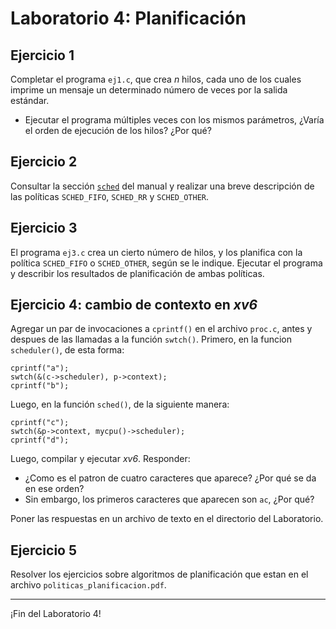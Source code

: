 # Laboratorio 4: Planificación

## Ejercicio 1
Completar el programa `ej1.c`, que crea _n_ hilos, cada uno de los cuales imprime un mensaje un determinado número de veces por la salida estándar.
* Ejecutar el programa múltiples veces con los mismos parámetros, ¿Varía el orden de ejecución de los hilos? ¿Por qué?

## Ejercicio 2
Consultar la sección [`sched`](http://man7.org/linux/man-pages/man7/sched.7.html) del manual y realizar una breve descripción de las políticas `SCHED_FIFO`, `SCHED_RR` y `SCHED_OTHER`.

## Ejercicio 3
El programa `ej3.c` crea un cierto número de hilos, y los planifica con la política `SCHED_FIFO` o `SCHED_OTHER`, según se le indique. Ejecutar el programa y describir los resultados de planificación de ambas políticas.

## Ejercicio 4: cambio de contexto en _xv6_
Agregar un par de invocaciones a `cprintf()` en el archivo `proc.c`, antes y despues de las llamadas a la función `swtch()`. Primero, en la funcion `scheduler()`, de esta forma:
```
cprintf("a");
swtch(&(c->scheduler), p->context);
cprintf("b");
```
Luego, en la función `sched()`, de la siguiente manera:
```
cprintf("c");
swtch(&p->context, mycpu()->scheduler);
cprintf("d");
```
Luego, compilar y ejecutar _xv6_. Responder:
* ¿Como es el patron de cuatro caracteres que aparece? ¿Por qué se da en ese orden?
* Sin embargo, los primeros caracteres que aparecen son `ac`, ¿Por qué?

Poner las respuestas en un archivo de texto en el directorio del Laboratorio.

## Ejercicio 5
Resolver los ejercicios sobre algoritmos de planificación que estan en el archivo `politicas_planificacion.pdf`.

---

¡Fin del Laboratorio 4!